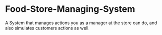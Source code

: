 # Food-Store-Managing-System
A System that manages actions you as a manager at the store can do, and also simulates customers actions as well.
